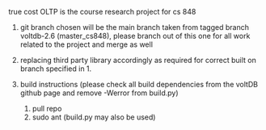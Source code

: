 true cost OLTP is the course research project for cs 848

1. git branch chosen will be the main branch taken from tagged branch voltdb-2.6 (master_cs848), please branch out of this one for all work related to the project and merge as well 

2. replacing third party library accordingly as required for correct built on branch specified in 1.

3. build instructions (please check all build dependencies from the voltDB github page and remove -Werror from build.py)
	1. pull repo
	2. sudo ant (build.py may also be used)
